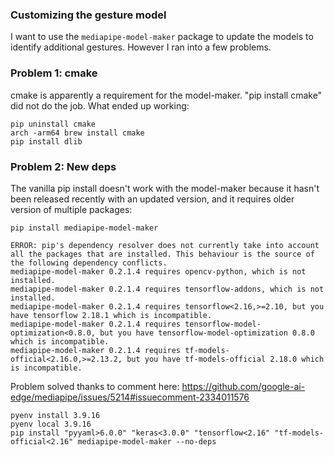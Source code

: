 

### Customizing the gesture model

I want to use the `mediapipe-model-maker` package to update the models to identify additional gestures. However I ran into a few problems.

### Problem 1: cmake

cmake is apparently a requirement for the model-maker. "pip install cmake" did not do the job. What ended up working:

```shell
pip uninstall cmake
arch -arm64 brew install cmake
pip install dlib
```

### Problem 2: New deps

The vanilla pip install doesn't work with the model-maker because it hasn't been released recently with an updated version, and it requires older version of multiple packages:

```
pip install mediapipe-model-maker
```
```
ERROR: pip's dependency resolver does not currently take into account all the packages that are installed. This behaviour is the source of the following dependency conflicts.
mediapipe-model-maker 0.2.1.4 requires opencv-python, which is not installed.
mediapipe-model-maker 0.2.1.4 requires tensorflow-addons, which is not installed.
mediapipe-model-maker 0.2.1.4 requires tensorflow<2.16,>=2.10, but you have tensorflow 2.18.1 which is incompatible.
mediapipe-model-maker 0.2.1.4 requires tensorflow-model-optimization<0.8.0, but you have tensorflow-model-optimization 0.8.0 which is incompatible.
mediapipe-model-maker 0.2.1.4 requires tf-models-official<2.16.0,>=2.13.2, but you have tf-models-official 2.18.0 which is incompatible.
```


Problem solved thanks to comment here: https://github.com/google-ai-edge/mediapipe/issues/5214#issuecomment-2334011576

```shell
pyenv install 3.9.16
pyenv local 3.9.16
pip install "pyyaml>6.0.0" "keras<3.0.0" "tensorflow<2.16" "tf-models-official<2.16" mediapipe-model-maker --no-deps
```
